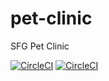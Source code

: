# pet-clinic
SFG Pet Clinic


[![CircleCI](https://circleci.com/gh/springframeworkguru/spring5-recipe-app.svg?style=svg)](https://circleci.com/gh/springframeworkguru/spring5-recipe-app)
[![CircleCI](https://circleci.com/gh/MaMoreo/pet-clinic.svg?style=svg)](https://circleci.com/gh/MaMoreo/pet-clinic)